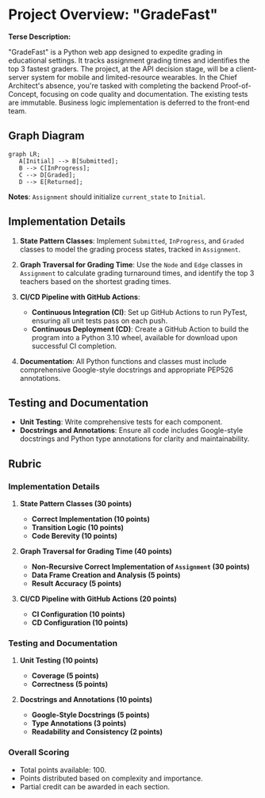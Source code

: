 # Project Overview: "GradeFast"

**Terse Description:**

"GradeFast" is a Python web app designed to expedite grading in educational settings. It tracks assignment grading times and identifies the top 3 fastest graders. The project, at the API decision stage, will be a client-server system for mobile and limited-resource wearables. In the Chief Architect's absence, you're tasked with completing the backend Proof-of-Concept, focusing on code quality and documentation. The existing tests are immutable. Business logic implementation is deferred to the front-end team.

## Graph Diagram

```mermaid
graph LR;
   A[Initial] --> B[Submitted];
   B --> C[InProgress];
   C --> D[Graded];
   D --> E[Returned];
```

**Notes**: `Assignment` should initialize `current_state` to `Initial`.

## Implementation Details

1. **State Pattern Classes**: Implement `Submitted`, `InProgress`, and `Graded` classes to model the grading process states, tracked in `Assignment`.

2. **Graph Traversal for Grading Time**: Use the `Node` and `Edge` classes in `Assignment` to calculate grading turnaround times, and identify the top 3 teachers based on the shortest grading times.

3. **CI/CD Pipeline with GitHub Actions**:
   - **Continuous Integration (CI)**: Set up GitHub Actions to run PyTest, ensuring all unit tests pass on each push.
   - **Continuous Deployment (CD)**: Create a GitHub Action to build the program into a Python 3.10 wheel, available for download upon successful CI completion.

4. **Documentation**: All Python functions and classes must include comprehensive Google-style docstrings and appropriate PEP526 annotations.

## Testing and Documentation

- **Unit Testing**: Write comprehensive tests for each component.
- **Docstrings and Annotations**: Ensure all code includes Google-style docstrings and Python type annotations for clarity and maintainability.

## Rubric

### Implementation Details

1. **State Pattern Classes (30 points)**
   - **Correct Implementation (10 points)**
   - **Transition Logic (10 points)**
   - **Code Berevity (10 points)**

2. **Graph Traversal for Grading Time (40 points)**
   - **Non-Recursive Correct Implementation of `Assignment` (30 points)**
   - **Data Frame Creation and Analysis (5 points)**
   - **Result Accuracy (5 points)**

3. **CI/CD Pipeline with GitHub Actions (20 points)**
   - **CI Configuration (10 points)**
   - **CD Configuration (10 points)**

### Testing and Documentation

1. **Unit Testing (10 points)**
   - **Coverage (5 points)**
   - **Correctness (5 points)**

2. **Docstrings and Annotations (10 points)**
   - **Google-Style Docstrings (5 points)**
   - **Type Annotations (3 points)**
   - **Readability and Consistency (2 points)**

### Overall Scoring

- Total points available: 100.
- Points distributed based on complexity and importance.
- Partial credit can be awarded in each section.
